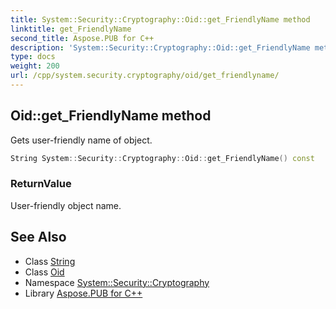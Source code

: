 ```yaml
---
title: System::Security::Cryptography::Oid::get_FriendlyName method
linktitle: get_FriendlyName
second_title: Aspose.PUB for C++
description: 'System::Security::Cryptography::Oid::get_FriendlyName method. Gets user-friendly name of object in C++.'
type: docs
weight: 200
url: /cpp/system.security.cryptography/oid/get_friendlyname/
---
```

## Oid::get_FriendlyName method


Gets user-friendly name of object.

```cpp
String System::Security::Cryptography::Oid::get_FriendlyName() const
```


### ReturnValue

User-friendly object name.

## See Also

* Class [String](../../../system/string/)
* Class [Oid](../)
* Namespace [System::Security::Cryptography](../../)
* Library [Aspose.PUB for C++](../../../)
